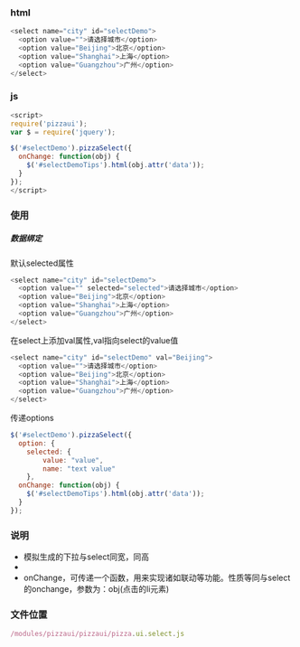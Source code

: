 ### html
```js
<select name="city" id="selectDemo">
  <option value="">请选择城市</option>
  <option value="Beijing">北京</option>
  <option value="Shanghai">上海</option>
  <option value="Guangzhou">广州</option>
</select>

```
### js
```js
<script>
require('pizzaui');
var $ = require('jquery');

$('#selectDemo').pizzaSelect({
  onChange: function(obj) {
    $('#selectDemoTips').html(obj.attr('data'));
  }
});
</script>
```
### 使用
##### 数据绑定

 默认selected属性
```js
<select name="city" id="selectDemo">
  <option value="" selected="selected">请选择城市</option>
  <option value="Beijing">北京</option>
  <option value="Shanghai">上海</option>
  <option value="Guangzhou">广州</option>
</select>
```
 在select上添加val属性,val指向select的value值
```js
<select name="city" id="selectDemo" val="Beijing">
  <option value="">请选择城市</option>
  <option value="Beijing">北京</option>
  <option value="Shanghai">上海</option>
  <option value="Guangzhou">广州</option>
</select>
```
 传递options
```js
$('#selectDemo').pizzaSelect({
  option: {
    selected: {
        value: "value",
        name: "text value"
    },
  onChange: function(obj) {
    $('#selectDemoTips').html(obj.attr('data'));
  }
});
```
 
### 说明

* 模拟生成的下拉与select同宽，同高
* 
* onChange，可传递一个函数，用来实现诸如联动等功能。性质等同与select的onchange，参数为：obj(点击的li元素)

### 文件位置
```js
/modules/pizzaui/pizzaui/pizza.ui.select.js
```
